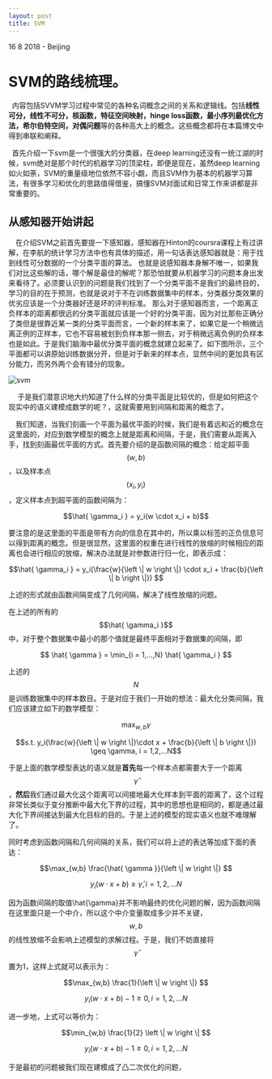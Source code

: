 ```yaml
---
layout: post
title: SVM
---
```


<p class="meta">16  8  2018 - Beijing</p>

# SVM的路线梳理。

&ensp;内容包括SVVM学习过程中常见的各种名词概念之间的关系和逻辑线。包括**线性可分，线性不可分，核函数，特征空间映射，hinge loss函数，最小序列最优化方法，希尔伯特空间，对偶问题**等的各种高大上的概念。这些概念都将在本篇博文中得到串联和阐释。


&ensp;首先介绍一下svm是一个很强大的分类器，在deep learning还没有一统江湖的时候，svm绝对是那个时代的机器学习的顶梁柱，即便是现在，虽然deep learning如火如荼，SVM的重量级地位依然不容小觑，而且SVM作为基本的机器学习算法，有很多学习和优化的思路值得借鉴，搞懂SVM对面试和日常工作来讲都是非常重要的。

## 从感知器开始讲起

&emsp;在介绍SVM之前首先要提一下感知器，感知器在Hinton的coursra课程上有过讲解，在李航的统计学习方法中也有具体的描述，用一句话表达感知器就是：用于找到线性可分数据的一个分类平面的算法。 也就是说感知器本身解不唯一，如果我们对比这些解的话，哪个解是最佳的解呢？那恐怕就要从机器学习的问题本身出发来看待了。必须要认识到的问题是我们找到了一个分类平面不是我们的最终目的，学习的目的在于预测，也就是说对于不在训练数据集中的样本，分类器分类效果的优劣应该是一个分类器好还是坏的评判标准。 那么对于感知器而言，一个距离正负样本的距离都很远的分类平面就应该是一个好的分类平面，因为对比那些正确分了类但是很靠近某一类的分类平面而言，一个新的样本来了，如果它是一个稍微远离正例的正样本，它也不容易被划到负样本那一侧去，对于稍微远离负例的负样本也是如此。于是我们脑海中最优分类平面的概念就建立起来了。如下图所示，三个平面都可以讲原始训练数据分开，但是对于新来的样本点，显然中间的更加具有区分能力，而另外两个会有错分的现象。


![svm](/wwjwhen.github.io/images/SVM_planes.png)

&emsp; 于是我们潜意识地大约知道了什么样的分类平面是比较优的，但是如何把这个现实中的语义建模成数学的呢？，这就需要用到间隔和距离的概念了。

&emsp;我们知道，当我们刻画一个平面为最优平面的时候，我们是有着远和近的概念在这里面的，对应到数学模型的概念上就是距离和间隔，于是，我们需要从距离入手，找到刻画最优平面的方式。首先要介绍的是函数间隔的概念：给定超平面$$(w, b)$$，以及样本点$$(x_i, y_i)$$，定义样本点到超平面的函数间隔为：

$$\hat{ \gamma_i } = y_i(w \cdot x_i + b)$$

要注意的是这里面的平面是带有方向的信息在其中的，所以乘以标签的正负信息可以得到距离的概念。但是很显然，这里面的权重在进行线性的放缩的时候相应的距离也会进行相应的放缩，解决办法就是对参数进行归一化，即表示成：

$$\hat{ \gamma_i } = y_i(\frac{w}{\left \| w \right \|} \cdot x_i + \frac{b}{\left \| b \right \|}) $$

上述的形式就由函数间隔变成了几何间隔，解决了线性放缩的问题。

在上述的所有的$$\hat{ \gamma_i }$$中，对于整个数据集中最小的那个值就是最终平面相对于数据集的间隔，即

$$ \hat{ \gamma } = \min_{i = 1,...,N} \hat{ \gamma_i }  $$

上述的$$ N $$是训练数据集中的样本数目。于是对应于我们一开始的想法：最大化分类间隔，我们应该建立如下的数学模型：

$$\max_{w,b} \gamma $$

$$s.t. y_i(\frac{w}{\left \| w \right \|}\cdot x + \frac{b}{\left \| b \right \|}) \geq \gamma, i = 1,2,...N$$

于是上面的数学模型表达的语义就是**首先**每一个样本点都需要大于一个距离$$\hat{\gamma}$$，**然后**我们通过最大化这个距离可以间接地最大化样本到平面的距离了，这个过程非常长类似于变分推断中最大化下界的过程，其中的思想也是相同的，都是通过最大化下界间接达到最大化目标的目的。于是上述的模型的现实语义也就不难理解了。

同时考虑到函数间隔和几何间隔的关系，我们可以将上述的表达等加成下面的表达：

$$\max_{w,b} \frac{\hat{ \gamma }}{\left \| w \right \|} $$

$$ y_i(w\cdot x + b) \geq \hat{\gamma}, i = 1,2,...N$$

因为函数间隔的取值\hat{\gamma}并不影响最终的优化问题的解，因为函数间隔在这里面只是一个中介，所以这个中介变量取成多少并不关键，$$w,b$$的线性放缩不会影响上述模型的求解过程。于是，我们不妨直接将$$\hat{\gamma}$$置为1，这样上式就可以表示为：

$$\max_{w,b} \frac{1}{\left \| w \right \|} $$

$$ y_i(w\cdot x + b) - 1 \geq 0, i = 1,2,...N$$

进一步地，上式可以等价为：

$$\min_{w,b} \frac{1}{2} \left \| w \right \| $$

$$ y_i(w\cdot x + b) - 1 \geq 0, i = 1,2,...N$$

于是最初的问题被我们现在建模成了凸二次优化的问题，